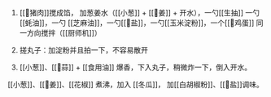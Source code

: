 1. [[🍖猪肉]]搅成馅， 加葱姜水（[[小葱]] + [[🫚姜]] + 开水），一勺[[生抽]] 一勺[[蚝油]]，一勺 [[芝麻油]]，一勺[[🧂盐]]，一勺[[玉米淀粉]]，一个[[🥚鸡蛋]]
同一方向搅拌（[[厨师机]]）

2. 搓丸子：加淀粉并且拍一下，不容易散开



3. [[小葱]]、[[🧄蒜]]  + [[食用油]] 爆香，下入丸子，稍微炸一下，倒入开水。

[[小葱]]、[[🫚姜]]、[[花椒]] 煮沸，加入 [[冬瓜]]， 加[[白胡椒粉]]、[[🧂盐]]调味。